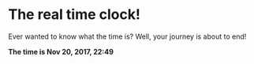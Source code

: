 # The real time clock!

Ever wanted to know what the time is? Well, your journey is about to end!

**The time is Nov 20, 2017, 22:49**